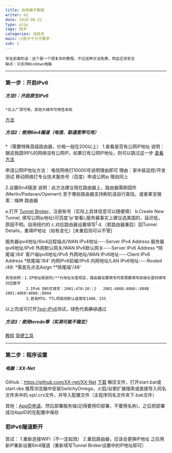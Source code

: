```yaml
---
title: 自用梯子教程
writer: m1
date: 2019-06-22
type: play
tags: 技术
categories: 浊技术
main: 小孩子千万不要学
sub: 1
---
```

    写在前面的话：这个是一个很复杂的教程，不过这种方法免费，而且应该安全
    缺点：只支持Windows电脑
---
### 第一步：开启IPv6
##### 方法1：开启原生IPv6
    *北上广深可用，其他大城市可用性未知
[方法](https://github.com/XX-net/XX-Net/wiki/如何获取原生IPv6)

##### 方法2：使用6in4隧道（电信、联通宽带可用）
*（需要特殊高级路由器，价格一般在200以上）
1.查看是否有公网IP地址
    说明：据说我国99%的网络没有公网IP。如果已有公网IP地址，则可以跳过这一步
[查看方法](https://jingyan.baidu.com/article/0964eca240949a8285f53697.html)

申请公网IP地址方法：
电信网络打10000号说明理由即可   理由：家中装监控/开发测试
移动网络打专业技术服务号（百度）申请公网ip  理由同上

2.设置6in4隧道
    说明：此方法建议用在路由器上，路由器需刷固件(Merlin/Padavan/Openwrt) 至于哪些路由器支持刷机请自行查找，或者某宝搜索：梅林 路由器

a.打开 [Tunnel Broker](https://tunnelbroker.net/)，注册账号（实际上具体信息可以随便填）
b.Create New Tunnel, 填写公网ip地址(可百度'ip'查看);服务器事实上建议选美国的，延迟低，原因不明。自用纽约的
c.对应路由器设置填写<sup>[1]</sup>
d.（若路由器重启）回Tunnel Details，重填IP地址（如有变化）[未重启则可以不管]

[1]: 路由器设置中必填项：
	服务器ipv4地址/6in4远程端点/WAN IPv4地址----Server IPv4 Address
	服务器ipv6地址/IPv6 外网默认网关/WAN IPv6默认网关----Server IPv6 Address    *除尾端'/64'
	客户端ipv6地址/IPv6 外网地址/WAN IPv6地址----Client IPv6 Address    *除尾端'/64'
    内网IPv6前缀/IPv6 内网地址/LAN IPv6地址----Routed /48:    *需首先点击Asign    **除尾端'/48'

    其他说明：1.IP地址尾部的/**为地址长度规定，路由器设置填写时若需要填写前缀长度则填写对应数字
             2.IPv6 DNS可填写：2001:470:20::2   2001:4860:4860::8888    2001:4860:4860::8844
             3.若有MTU、TTL项保持默认或填写1480、255
以上完成可打开[Test-IPv6](https://test-ipv6.com)测试，绿色代表~~原谅~~通过

##### 方法3：使用teredo等（实测可能不稳定）
[教程](https://github.com/XX-net/XX-Net/wiki/如何开启IPv6)
[简便工具](https://github.com/XX-net/XX-Net/issues/10282)

---
### 第二步：程序设置
##### 电脑：XX-Net
Github：https://github.com/XX-net/XX-Net
[下载](https://github.com/XX-net/XX-Net/blob/master/code/default/download.md) 
解压文件，打开start.bat或start.vbs
    推荐浏览器中安装SwitchyOmega，火狐/谷歌扩展搜索或直接导入同名文件夹中的.xpi/.crx文件，并导入配置文件（主程序同名文件夹下.bak文件） 

其他：[AppID申请](https://github.com/XX-net/XX-Net/wiki/how-to-create-my-appids)，然后部署服务端(记得要用ID部署，不要用名称)，之后把部署成功AppID的在配置中保存

### 若IPv6隧道断开
尝试：
1.重新连接WIFI（不一定起效）
2.重启路由器，应该会更换IP地址
  之后用新IP重新设置6in4隧道（重新填写Tunnel Broker设置中的IP地址即可）
